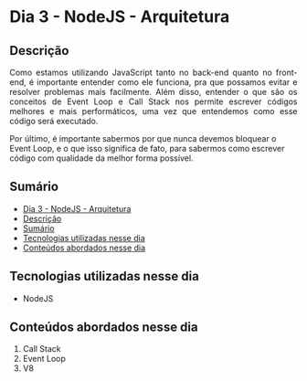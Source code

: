 # Dia 3 - NodeJS - Arquitetura

## Descrição
<p align="justify">
Como estamos utilizando JavaScript tanto no back-end quanto no front-end, é importante entender como ele funciona, pra que possamos evitar e resolver problemas mais facilmente. Além disso, entender o que são os conceitos de Event Loop e Call Stack nos permite escrever códigos melhores e mais performáticos, uma vez que entendemos como esse código será executado.

Por último, é importante sabermos por que nunca devemos bloquear o Event Loop, e o que isso significa de fato, para sabermos como escrever código com qualidade da melhor forma possível.
</p>

## Sumário
- [Dia 3 - NodeJS - Arquitetura](#dia-3---nodejs---arquitetura)
- [Descrição](#descrição)
- [Sumário](#sumário)
- [Tecnologias utilizadas nesse dia](#tecnologias-utilizadas-nesse-dia)
- [Conteúdos abordados nesse dia](#conteúdos-abordados-nesse-dia)

## Tecnologias utilizadas nesse dia
- NodeJS

## Conteúdos abordados nesse dia
1. Call Stack
2. Event Loop
3. V8
